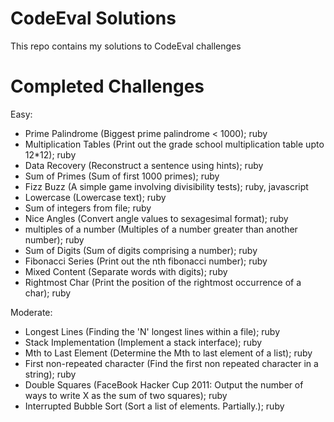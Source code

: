 CodeEval Solutions
==================

This repo contains my solutions to CodeEval challenges

Completed Challenges
==================
Easy:
- Prime Palindrome (Biggest prime palindrome < 1000); ruby
- Multiplication Tables (Print out the grade school multiplication table upto 12*12); ruby
- Data Recovery (Reconstruct a sentence using hints); ruby
- Sum of Primes (Sum of first 1000 primes); ruby
- Fizz Buzz (A simple game involving divisibility tests); ruby, javascript
- Lowercase (Lowercase text); ruby
- Sum of integers from file; ruby
- Nice Angles (Convert angle values to sexagesimal format); ruby
- multiples of a number (Multiples of a number greater than another number); ruby
- Sum of Digits (Sum of digits comprising a number); ruby
- Fibonacci Series (Print out the nth fibonacci number); ruby
- Mixed Content (Separate words with digits); ruby
- Rightmost Char (Print the position of the rightmost occurrence of a char); ruby

Moderate:
- Longest Lines (Finding the 'N' longest lines within a file); ruby
- Stack Implementation (Implement a stack interface); ruby
- Mth to Last Element (Determine the Mth to last element of a list); ruby
- First non-repeated character (Find the first non repeated character in a string); ruby
- Double Squares (FaceBook Hacker Cup 2011: Output the number of ways to write X as the sum of two squares); ruby
- Interrupted Bubble Sort (Sort a list of elements. Partially.); ruby